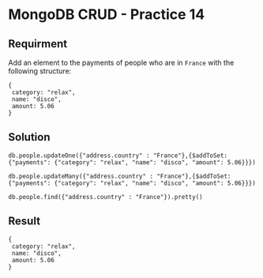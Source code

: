 # MongoDB CRUD - Practice 14

## Requirment

Add an element to the payments of people who are in `France` with the following structure:

```struc
{
 category: "relax",
 name: "disco",
 amount: 5.06
}

```

## Solution

```agg
db.people.updateOne({"address.country" : "France"},{$addToSet: {"payments": {"category": "relax", "name": "disco", "amount": 5.06}}})
```

```agg
db.people.updateMany({"address.country" : "France"},{$addToSet: {"payments": {"category": "relax", "name": "disco", "amount": 5.06}}})
```

```agg
db.people.find({"address.country" : "France"}).pretty()
```

## Result

```result
{
 category: "relax",
 name: "disco",
 amount: 5.06
}

```
